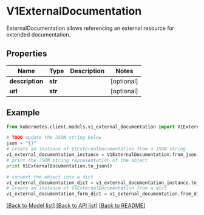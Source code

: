 # V1ExternalDocumentation

ExternalDocumentation allows referencing an external resource for extended documentation.

## Properties

Name | Type | Description | Notes
------------ | ------------- | ------------- | -------------
**description** | **str** |  | [optional] 
**url** | **str** |  | [optional] 

## Example

```python
from kubernetes.client.models.v1_external_documentation import V1ExternalDocumentation

# TODO update the JSON string below
json = "{}"
# create an instance of V1ExternalDocumentation from a JSON string
v1_external_documentation_instance = V1ExternalDocumentation.from_json(json)
# print the JSON string representation of the object
print V1ExternalDocumentation.to_json()

# convert the object into a dict
v1_external_documentation_dict = v1_external_documentation_instance.to_dict()
# create an instance of V1ExternalDocumentation from a dict
v1_external_documentation_form_dict = v1_external_documentation.from_dict(v1_external_documentation_dict)
```
[[Back to Model list]](../README.md#documentation-for-models) [[Back to API list]](../README.md#documentation-for-api-endpoints) [[Back to README]](../README.md)


